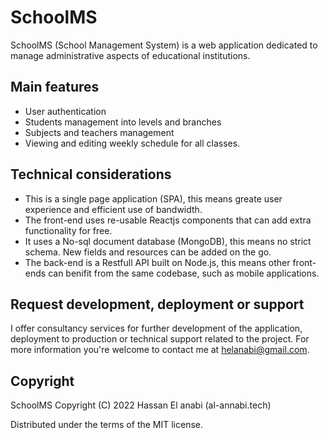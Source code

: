 # SchoolMS #

SchoolMS (School Management System) is a web application dedicated to manage administrative aspects of educational institutions.

## Main features ##

* User authentication
* Students management into levels and branches
* Subjects and teachers management
* Viewing and editing weekly schedule for all classes.

## Technical considerations ##

* This is a single page application (SPA), this means greate user experience and efficient use of bandwidth.
* The front-end uses re-usable Reactjs components that can add extra functionality for free.
* It uses a No-sql document database (MongoDB), this means no strict schema.  New fields and resources can be added on the go.
* The back-end is a Restfull API built on Node.js, this means other front-ends can benifit from the same codebase, such as mobile applications.

## Request development, deployment or support ##

I offer consultancy services for further development of the application, deployment to production or technical support related to the project. For more information you're welcome to contact me at helanabi@gmail.com.


## Copyright ##

SchoolMS Copyright (C) 2022 Hassan El anabi (al-annabi.tech)

Distributed under the terms of the MIT license.
